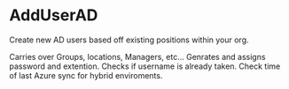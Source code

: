 # AddUserAD

Create new AD users based off existing positions within your org.

Carries over Groups, locations, Managers, etc... 
Genrates and assigns password and extention.
Checks if username is already taken.
Check time of last Azure sync for hybrid enviroments.
